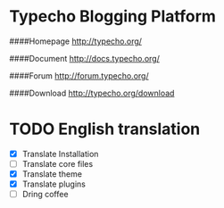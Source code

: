 Typecho Blogging Platform
=========================

####Homepage
http://typecho.org/

####Document
http://docs.typecho.org/

####Forum
http://forum.typecho.org/

####Download
http://typecho.org/download

TODO English translation
========================

* [x] Translate Installation
* [ ] Translate core files
* [x] Translate theme
* [x] Translate plugins
* [ ] Dring coffee